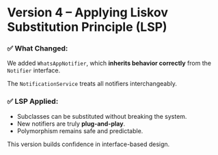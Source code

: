 # Version 4 – Applying Liskov Substitution Principle (LSP)

### ✅ What Changed:
We added `WhatsAppNotifier`, which **inherits behavior correctly** from the `Notifier` interface.

The `NotificationService` treats all notifiers interchangeably.

### ✅ LSP Applied:
- Subclasses can be substituted without breaking the system.
- New notifiers are truly **plug-and-play**.
- Polymorphism remains safe and predictable.

This version builds confidence in interface-based design.
